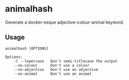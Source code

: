 # animalhash

Generate a docker-esque adjective-colour-animal keyword.

## Usage

    animalhash [OPTIONS]

    Options:
        -l --lowercase   Don't semi-titlecase the output
        --no-colour      Don't use a colour
        --no-adjective   Don't use an adjective
        --no-animal      Don't use an animal
